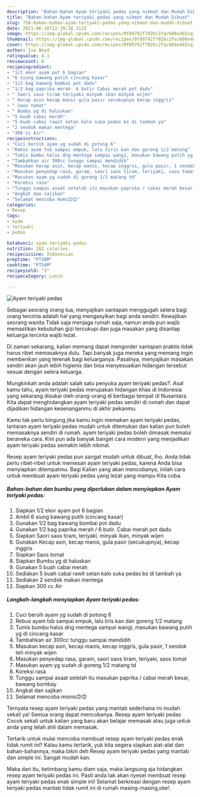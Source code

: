 ```yaml
---
description: "Bahan-bahan Ayam teriyaki pedas yang nikmat dan Mudah Dibuat"
title: "Bahan-bahan Ayam teriyaki pedas yang nikmat dan Mudah Dibuat"
slug: 758-bahan-bahan-ayam-teriyaki-pedas-yang-nikmat-dan-mudah-dibuat
date: 2021-06-16T12:39:28.312Z
image: https://img-global.cpcdn.com/recipes/0f89792f7026c2fa/680x482cq70/ayam-teriyaki-pedas-foto-resep-utama.jpg
thumbnail: https://img-global.cpcdn.com/recipes/0f89792f7026c2fa/680x482cq70/ayam-teriyaki-pedas-foto-resep-utama.jpg
cover: https://img-global.cpcdn.com/recipes/0f89792f7026c2fa/680x482cq70/ayam-teriyaki-pedas-foto-resep-utama.jpg
author: Iva Boyd
ratingvalue: 4.1
reviewcount: 8
recipeingredient:
- "1/2 ekor ayam pot 6 bagian"
- "6 siung bawang putih cincang kasar"
- "1/2 bag bawang bombai pot dadu"
- "1/2 bag paprika merah  6 butir Cabai merah pot dadu"
- " Saori saus tiram teriyaki minyak ikan minyak wijen"
- " Kecap asin kecap manis gula pasir secukupnya kecap inggris"
- " Saos tomat"
- " Bumbu yg di haluskan"
- "5 buah cabai merah"
- "5 buah cabai rawit setan kalo suka pedas bs di tambah ya"
- "2 sendok makan mentega"
- "300 cc Air"
recipeinstructions:
- "Cuci bersih ayam yg sudah di potong 6"
- "Rebus ayam tsb sampai empuk, lalu tiris kan dan goreng 1/2 matang"
- "Tumis bumbu halus dng mentega sampai wangi, masukan bawang putih yg di cincang kasar"
- "Tambahkan air 300cc tunggu sampai mendidih"
- "Masukan kecap asin, kecap manis, kecap inggris, gula pasir, 1 sendok teh minyak wijen"
- "Masukan penyedap rasa, garam, saori saos tiram, teriyaki, saos tomat"
- "Masukan ayam yg sudah di goreng 1/2 matang td"
- "Koreksi rasa"
- "Tunggu sampai asaat setelah itu masukan paprika / cabai merah besar, bawang bombay"
- "Angkat dan sajikan"
- "Selamat mencoba moms😊😊"
categories:
- Resep
tags:
- ayam
- teriyaki
- pedas

katakunci: ayam teriyaki pedas 
nutrition: 262 calories
recipecuisine: Indonesian
preptime: "PT38M"
cooktime: "PT54M"
recipeyield: "1"
recipecategory: Lunch

---
```



![Ayam teriyaki pedas](https://img-global.cpcdn.com/recipes/0f89792f7026c2fa/680x482cq70/ayam-teriyaki-pedas-foto-resep-utama.jpg)

Sebagai seorang orang tua, menyajikan santapan menggugah selera bagi orang tercinta adalah hal yang mengasyikan bagi anda sendiri. Kewajiban seorang  wanita Tidak saja menjaga rumah saja, namun anda pun wajib memastikan kebutuhan gizi tercukupi dan juga masakan yang disantap keluarga tercinta wajib lezat.

Di zaman  sekarang, kalian memang dapat mengorder santapan praktis tidak harus ribet memasaknya dulu. Tapi banyak juga mereka yang memang ingin memberikan yang terenak bagi keluarganya. Pasalnya, menyajikan masakan sendiri akan jauh lebih higienis dan bisa menyesuaikan hidangan tersebut sesuai dengan selera keluarga. 



Mungkinkah anda adalah salah satu penyuka ayam teriyaki pedas?. Asal kamu tahu, ayam teriyaki pedas merupakan hidangan khas di Indonesia yang sekarang disukai oleh orang-orang di berbagai tempat di Nusantara. Kita dapat menghidangkan ayam teriyaki pedas sendiri di rumah dan dapat dijadikan hidangan kesenanganmu di akhir pekanmu.

Kamu tak perlu bingung jika kamu ingin memakan ayam teriyaki pedas, lantaran ayam teriyaki pedas mudah untuk ditemukan dan kalian pun boleh memasaknya sendiri di rumah. ayam teriyaki pedas boleh dimasak memalui beraneka cara. Kini pun ada banyak banget cara modern yang menjadikan ayam teriyaki pedas semakin lebih nikmat.

Resep ayam teriyaki pedas pun sangat mudah untuk dibuat, lho. Anda tidak perlu ribet-ribet untuk memesan ayam teriyaki pedas, karena Anda bisa menyiapkan ditempatmu. Bagi Kalian yang akan mencobanya, inilah cara untuk membuat ayam teriyaki pedas yang lezat yang mampu Kita coba.

<!--inarticleads1-->

##### Bahan-bahan dan bumbu yang diperlukan dalam menyiapkan Ayam teriyaki pedas:

1. Siapkan 1/2 ekor ayam pot 6 bagian
1. Ambil 6 siung bawang putih (cincang kasar)
1. Gunakan 1/2 bag bawang bombai pot dadu
1. Gunakan 1/2 bag paprika merah / 6 butir. Cabai merah pot dadu
1. Siapkan  Saori saus tiram, teriyaki, minyak ikan, minyak wijen
1. Gunakan  Kecap asin, kecap manis, gula pasir (secukupnya), kecap inggris
1. Siapkan  Saos tomat
1. Siapkan  Bumbu yg di haluskan
1. Gunakan 5 buah cabai merah
1. Sediakan 5 buah cabai rawit setan kalo suka pedas bs di tambah ya
1. Sediakan 2 sendok makan mentega
1. Siapkan 300 cc Air




<!--inarticleads2-->

##### Langkah-langkah menyiapkan Ayam teriyaki pedas:

1. Cuci bersih ayam yg sudah di potong 6
1. Rebus ayam tsb sampai empuk, lalu tiris kan dan goreng 1/2 matang
1. Tumis bumbu halus dng mentega sampai wangi, masukan bawang putih yg di cincang kasar
1. Tambahkan air 300cc tunggu sampai mendidih
1. Masukan kecap asin, kecap manis, kecap inggris, gula pasir, 1 sendok teh minyak wijen
1. Masukan penyedap rasa, garam, saori saos tiram, teriyaki, saos tomat
1. Masukan ayam yg sudah di goreng 1/2 matang td
1. Koreksi rasa
1. Tunggu sampai asaat setelah itu masukan paprika / cabai merah besar, bawang bombay
1. Angkat dan sajikan
1. Selamat mencoba moms😊😊




Ternyata resep ayam teriyaki pedas yang mantab sederhana ini mudah sekali ya! Semua orang dapat mencobanya. Resep ayam teriyaki pedas Cocok sekali untuk kalian yang baru akan belajar memasak atau juga untuk anda yang telah ahli dalam memasak.

Tertarik untuk mulai mencoba membuat resep ayam teriyaki pedas enak tidak rumit ini? Kalau kamu tertarik, yuk kita segera siapkan alat-alat dan bahan-bahannya, maka bikin deh Resep ayam teriyaki pedas yang mantab dan simple ini. Sangat mudah kan. 

Maka dari itu, ketimbang kamu diam saja, maka langsung aja hidangkan resep ayam teriyaki pedas ini. Pasti anda tak akan nyesel membuat resep ayam teriyaki pedas enak simple ini! Selamat berkreasi dengan resep ayam teriyaki pedas mantab tidak rumit ini di rumah masing-masing,oke!.

